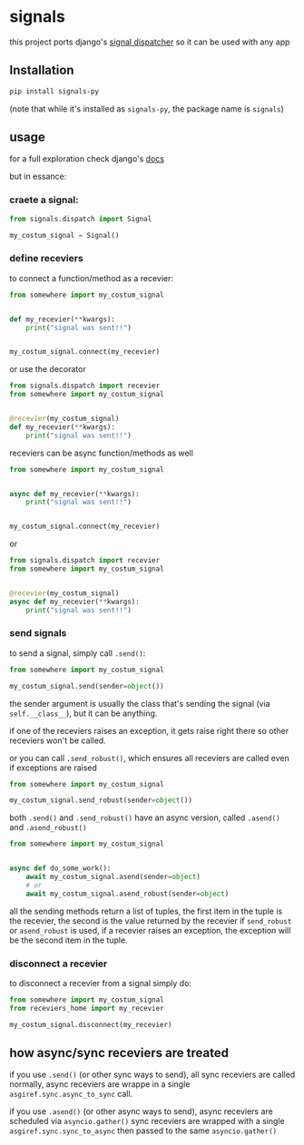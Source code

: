 # signals
this project ports django's [signal dispatcher](https://docs.djangoproject.com/en/5.2/topics/signals/) so it can be used with any app


## Installation
```bash
pip install signals-py
```

(note that while it's installed as `signals-py`, the package name is `signals`)


## usage
for a full exploration check django's [docs](https://docs.djangoproject.com/en/5.2/topics/signals/)

but in essance:

### craete a signal:
```python
from signals.dispatch import Signal

my_costum_signal = Signal()
```

### define receviers
to connect a function/method as a recevier:
```python
from somewhere import my_costum_signal


def my_recevier(**kwargs):
    print("signal was sent!!")


my_costum_signal.connect(my_recevier)
```

or use the decorator
```python
from signals.dispatch import recevier
from somewhere import my_costum_signal


@recevier(my_costum_signal)
def my_recevier(**kwargs):
    print("signal was sent!!")

```

receviers can be async function/methods as well

```python
from somewhere import my_costum_signal


async def my_recevier(**kwargs):
    print("signal was sent!!")


my_costum_signal.connect(my_recevier)
```

or

```python
from signals.dispatch import recevier
from somewhere import my_costum_signal


@recevier(my_costum_signal)
async def my_recevier(**kwargs):
    print("signal was sent!!")

```


### send signals
to send a signal, simply call `.send()`:

```python
from somewhere import my_costum_signal

my_costum_signal.send(sender=object())
```

the sender argument is usually the class that's sending the signal (via `self.__class__`),
but it can be anything.

if one of the receviers raises an exception, it gets raise right there so other receviers won't be called.


or you can call `.send_robust()`, which ensures all receviers are called even if exceptions are raised
```python
from somewhere import my_costum_signal

my_costum_signal.send_robust(sender=object())
```

both `.send()` and `.send_robust()` have an async version, called `.asend()` and `.asend_robust()`

```python
from somewhere import my_costum_signal


async def do_some_work():
    await my_costum_signal.asend(sender=object)
    # or
    await my_costum_signal.asend_robust(sender=object)
```

all the sending methods return a list of tuples,
the first item in the tuple is the recevier, the second is the value returned by the recevier
if `send_robust` or `asend_robust` is used, if a recevier raises an exception, the exception will be the second item in the tuple.

### disconnect a recevier
to disconnect a recevier from a signal simply do:
```python
from somewhere import my_costum_signal
from receviers_home import my_recevier

my_costum_signal.disconnect(my_recevier)
```


## how async/sync receviers are treated
if you use `.send()` (or other sync ways to send), all sync receviers are called normally,
async receviers are wrappe in a single `asgiref.sync.async_to_sync` call.

if you use `.asend()` (or other async ways to send), async receviers are scheduled via `asyncio.gather()`
sync receviers are wrapped with a single `asgiref.sync.sync_to_async` then passed to the same `asyncio.gather()`

